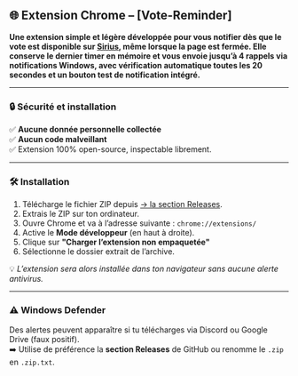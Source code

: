 ## 🌐 Extension Chrome – [Vote-Reminder]

**Une extension simple et légère développée pour vous notifier dès que le vote est disponible sur [Sirius](https://sirius-game.fr/vote), même lorsque la page est fermée. Elle conserve le dernier timer en mémoire et vous envoie jusqu’à 4 rappels via notifications Windows, avec vérification automatique toutes les 20 secondes et un bouton test de notification intégré.**

---

### 🔒 Sécurité et installation

✅ **Aucune donnée personnelle collectée**  
✅ **Aucun code malveillant**  
✅ Extension 100% open-source, inspectable librement.

---

### 🛠️ Installation

1. Télécharge le fichier ZIP depuis [→ la section Releases]([https://github.com/ton-dépôt/releases](https://github.com/Itreax/Vote-Reminder---Sirius/releases)).
2. Extrais le ZIP sur ton ordinateur.
3. Ouvre Chrome et va à l’adresse suivante : `chrome://extensions/`
4. Active le **Mode développeur** (en haut à droite).
5. Clique sur **"Charger l’extension non empaquetée"**
6. Sélectionne le dossier extrait de l’archive.

💡 *L’extension sera alors installée dans ton navigateur sans aucune alerte antivirus.*

---

### ⚠️ Windows Defender

Des alertes peuvent apparaître si tu télécharges via Discord ou Google Drive (faux positif).  
➡️ Utilise de préférence la **section Releases** de GitHub ou renomme le `.zip` en `.zip.txt`.
